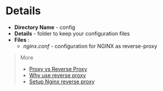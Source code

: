 # Details

- **Directory Name** - config
- **Details** - folder to keep your configuration files
- **Files** :
  - _nginx.conf_ - configuration for NGINX as reverse-proxy

> More
>
> - [Proxy vs Reverse Proxy](https://stackoverflow.com/questions/224664/whats-the-difference-between-a-proxy-server-and-a-reverse-proxy-server)
> - [Why use reverse proxy](https://hub.packtpub.com/6-common-use-cases-of-reverse-proxy-scenarios/#:~:text=Reverse%20proxies%20are%20also%20used,the%20load%20on%20web%20servers.)
> - [Setup Nginx reverse proxy](https://phoenixnap.com/kb/nginx-reverse-proxy)
